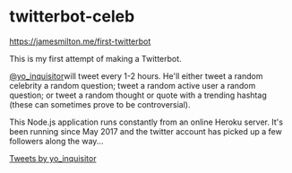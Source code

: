 # twitterbot-celeb

https://jamesmilton.me/first-twitterbot

This is my first attempt of making a Twitterbot.

[@yo_inquisitor](https://twitter.com/yo_inquisitor)will tweet every 1-2 hours. He'll either tweet a random celebrity a random question; tweet a random active user a random question; or tweet a random thought or quote with a trending hashtag (these can sometimes prove to be controversial).

This Node.js application runs constantly from an online Heroku server. It's been running since May 2017 and the twitter account has picked up a few followers along the way...

<a href="https://twitter.com/yo_inquisitor">Tweets by yo_inquisitor</a>
